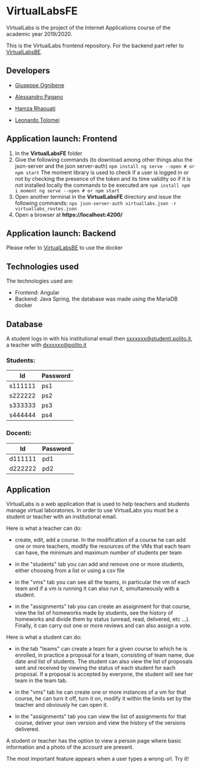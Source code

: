 # VirtualLabsFE
VirtualLabs is the project of the Internet Applications course of the academic year 2019/2020.

This is the VirtualLabs frontend repository. For the backend part refer to [VirtualLabsBE](https://github.com/letol/VirtualLabsBE).


## Developers

* [Giuseppe Ognibene](https://github.com/pinoOgni)

* [Alessandro Pagano](https://github.com/alexCodeRider)

* [Hamza Rhaouati](https://github.com/ReddaHawk)

* [Leonardo Tolomei](https://github.com/letol)


## Application launch: Frontend

1. In the **VirtualLabsFE** folder
2. Give the following commands (to download among other things also the json-server and the json server-auth)
``
npm install
ng serve --open # or npm start
``
The moment library is used to check if a user is logged in or not by checking the presence of the token and its time validity so if it is not installed locally the commands to be executed are
``
npm install
npm i moment
ng serve --open # or npm start
``
3. Open another terminal in the **VirtualLabsFE** directory and issue the following commands:
``
npx json-server-auth virtuallabs.json -r virtuallabs_routes.json
``
4. Open a browser at **https://localhost:4200/**


## Application launch: Backend

Please refer to [VirtualLabsBE](https://github.com/letol/VirtualLabsBE) to use the docker



## Technologies used

 The technologies used are:

* Frontend: Angular
* Backend: Java Spring, the database was made using the MariaDB docker

## Database

A student logs in with his institutional email then sxxxxxx@studenti.polito.it, a teacher with dxxxxxx@polito.it

###  Students:

| Id      | Password |
| ------- | -------- |
| s111111 | ps1 |
| s222222 | ps2 |
| s333333 | ps3 |
| s444444 | ps4 |

### Docenti:

| Id      | Password |
| ------- | -------- |
| d111111 | pd1 |
| d222222 | pd2 |

## Application

VirtualLabs is a web application that is used to help teachers and students manage virtual laboratories. In order to use VirtualLabs you must be a student or teacher with an institutional email.

Here is what a teacher can do:

* create, edit, add a course. In the modification of a course he can add one or more teachers, modify the resources of the VMs that each team can have, the minimum and maximum number of students per team

* in the "students" tab you can add and remove one or more students, either choosing from a list or using a csv file

* in the "vms" tab you can see all the teams, in particular the vm of each team and if a vm is running it can also run it, simultaneously with a student.

* in the "assignments" tab you can create an assignment for that course, view the list of homeworks made by students, see the history of homeworks and divide them by status (unread, read, delivered, etc ...). Finally, it can carry out one or more reviews and can also assign a vote.


Here is what a student can do:

* in the tab "teams" can create a team for a given course to which he is enrolled, in practice a proposal for a team, consisting of team name, due date and list of students. The student can also view the list of proposals sent and received by viewing the status of each student for each proposal. If a proposal is accepted by everyone, the student will see her team in the team tab.

* in the "vms" tab he can create one or more instances of a vm for that course, he can turn it off, turn it on, modify it within the limits set by the teacher and obviously he can open it.

* in the "assignments" tab you can view the list of assignments for that course, deliver your own version and view the history of the versions delivered.


A student or teacher has the option to view a person page where basic information and a photo of the account are present.


The most important feature appears when a user types a wrong url. Try it!
